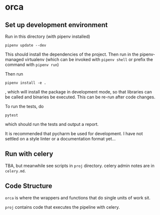 # orca
## Set up development environment
Run in this directory (with pipenv installed)
```
pipenv update --dev
```
This should install the dependencies of the project. Then run in the pipenv-managed virtualenv
(which can be invoked with `pipenv shell` or prefix the command with `pipenv run`)

Then run
```
pipenv install -e .
```
, which will install the package in development mode, so that libraries can be called and
binaries be executed. This can be re-run after code changes.

To run the tests, do
```
pytest
```
which should run the tests and output a report.

It is recommended that pycharm be used for development. I have not settled on a
style linter or a documentation format yet...

## Run with celery
TBA, but meanwhile see scripts in `proj` directory. celery admin notes are in `celery.md`.

## Code Structure
`orca` is where the wrappers and functions that do single units of work sit.

`proj` contains code that executes the pipeline with celery.
